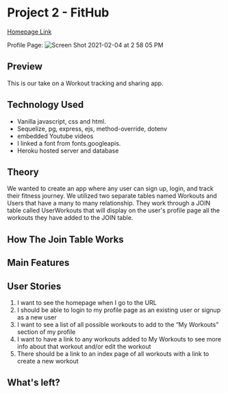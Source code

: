 # Project 2 - FitHub

[Homepage Link](https://fit-hub-app.herokuapp.com/)

Profile Page:
![Screen Shot 2021-02-04 at 2 58 05 PM](https://media.git.generalassemb.ly/user/33322/files/82a9fb80-66f9-11eb-9a09-d706bad7dfd0)

## Preview

This is our take on a Workout tracking and sharing app.

## Technology Used

- Vanilla javascript, css and html.
- Sequelize, pg, express, ejs, method-override, dotenv
- embedded Youtube videos
- I linked a font from fonts.googleapis.
- Heroku hosted server and database

## Theory

We wanted to create an app where any user can sign up, login, and track their fitness journey. We utilized two separate tables named Workouts and Users that have a many to many relationship. They work through a JOIN table called UserWorkouts that will display on the user's profile page all the workouts they have added to the JOIN table. 
   
## How The Join Table Works


   
## Main Features

## User Stories

1. I want to see the homepage when I go to the URL
2. I should be able to login to my profile page as an existing user or signup as a new user
3. I want to see a list of all possible workouts to add to the “My Workouts” section of my profile
4. I want to have a link to any workouts added to My Workouts to see more info about that workout and/or edit the workout
5. There should be a link to an index page of all workouts with a link to create a new workout


## What's left?


